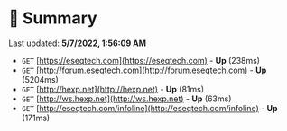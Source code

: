 # 📖 Summary
Last updated: **5/7/2022, 1:56:09 AM**

- `GET` [https://eseqtech.com](https://eseqtech.com) - **Up** (238ms)
- `GET` [http://forum.eseqtech.com](http://forum.eseqtech.com) - **Up** (5204ms)
- `GET` [http://hexp.net](http://hexp.net) - **Up** (81ms)
- `GET` [http://ws.hexp.net](http://ws.hexp.net) - **Up** (63ms)
- `GET` [http://eseqtech.com/infoline](http://eseqtech.com/infoline) - **Up** (171ms)

